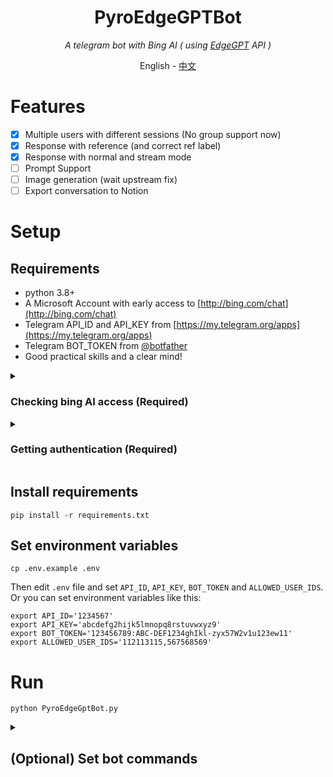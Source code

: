 <div align="center">

# PyroEdgeGPTBot
_A telegram bot with Bing AI ( using [EdgeGPT](https://github.com/acheong08/EdgeGPT) API )_

<a>English</a> -
<a href="./README_zh.md">中文</a>

</div>

# Features
- [x] Multiple users with different sessions (No group support now)
- [x] Response with reference (and correct ref label)
- [x] Response with normal and stream mode
- [ ] Prompt Support
- [ ] Image generation (wait upstream fix)
- [ ] Export conversation to Notion

# Setup
## Requirements
* python 3.8+
* A Microsoft Account with early access to [http://bing.com/chat](http://bing.com/chat)
* Telegram API_ID and API_KEY from [https://my.telegram.org/apps](https://my.telegram.org/apps)
* Telegram BOT_TOKEN from [@botfather](https://t.me/botfather)
* Good practical skills and a clear mind!

<details>
  <summary>

### Checking bing AI access (Required)

  </summary>

- Install the latest version of Microsoft Edge
- Alternatively, you can use any browser and set the user-agent to look like you're using Edge. You can do this easily with an extension like "User-Agent Switcher and Manager" for [Chrome](https://chrome.google.com/webstore/detail/user-agent-switcher-and-m/bhchdcejhohfmigjafbampogmaanbfkg) and [Firefox](https://addons.mozilla.org/en-US/firefox/addon/user-agent-string-switcher/).
- Open [bing.com/chat](https://bing.com/chat)
- If you see a chat feature, you are good to go

</details>


<details>
  <summary>

### Getting authentication (Required)

  </summary>

- Install the cookie editor extension for [Chrome](https://chrome.google.com/webstore/detail/cookie-editor/hlkenndednhfkekhgcdicdfddnkalmdm) or [Firefox](https://addons.mozilla.org/en-US/firefox/addon/cookie-editor/) or [Edge](https://microsoftedge.microsoft.com/addons/detail/cookieeditor/neaplmfkghagebokkhpjpoebhdledlfi)
- Go to [`bing.com`](https://bing.com/)
- Open the extension
- Click "Export" on the bottom right, then "Export as JSON" (This saves your cookies to clipboard)
- Paste your cookies into a file `cookies.json`

</details>

## Install requirements
```shell
pip install -r requirements.txt
```

## Set environment variables
```shell
cp .env.example .env
```
Then edit `.env` file and set `API_ID`, `API_KEY`, `BOT_TOKEN` and `ALLOWED_USER_IDS`. Or you can set environment variables like this:
```shell
export API_ID='1234567'
export API_KEY='abcdefg2hijk5lmnopq8rstuvwxyz9'
export BOT_TOKEN='123456789:ABC-DEF1234ghIkl-zyx57W2v1u123ew11'
export ALLOWED_USER_IDS='112113115,567568569'
```

# Run
```shell
python PyroEdgeGptBot.py
```

<details>
  <summary>

## (Optional) Set bot commands

  </summary>

- Contact [@botfather](https://t.me/botfather)
- Send `/mybots` then select your bot and click `Edit Bot` -> `Edit Commands`
- Paste below and send.
```
start - Start the bot!
help - Get help
reset - Reset the bot
new - Create new conversation
switch - Switch the conversation style
interval - Set edit interval
suggest_mode - Set the suggest mode
```

</details>

